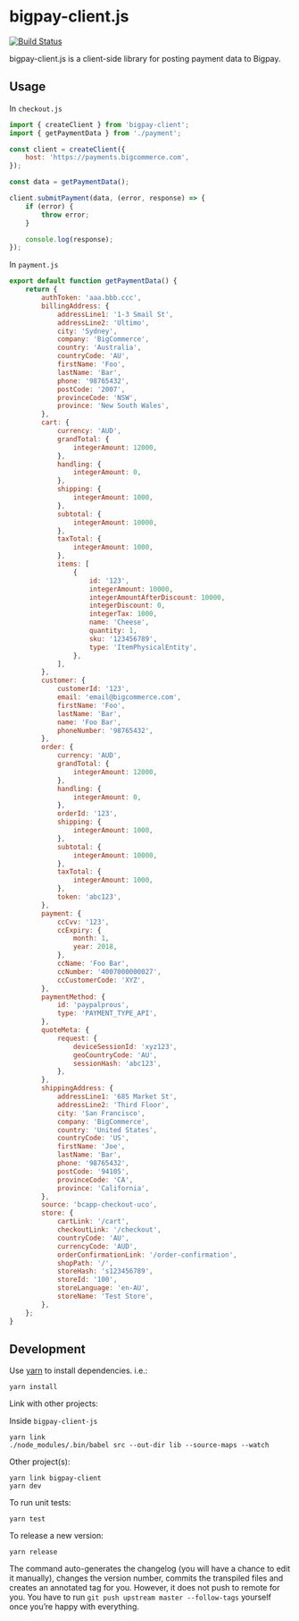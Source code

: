 # bigpay-client.js

[![Build Status](https://travis-ci.com/bigcommerce-labs/bigpay-client-js.svg?token=pywwZy8zX1F5AzeQ9WpL&branch=master)](https://travis-ci.com/bigcommerce-labs/bigpay-client-js)

bigpay-client.js is a client-side library for posting payment data to Bigpay.

## Usage

In `checkout.js`
```js
import { createClient } from 'bigpay-client';
import { getPaymentData } from './payment';

const client = createClient({
    host: 'https://payments.bigcommerce.com',
});

const data = getPaymentData();

client.submitPayment(data, (error, response) => {
    if (error) {
        throw error;
    }

    console.log(response);
});
```

In `payment.js`
```js
export default function getPaymentData() {
    return {
        authToken: 'aaa.bbb.ccc',
        billingAddress: {
            addressLine1: '1-3 Smail St',
            addressLine2: 'Ultimo',
            city: 'Sydney',
            company: 'BigCommerce',
            country: 'Australia',
            countryCode: 'AU',
            firstName: 'Foo',
            lastName: 'Bar',
            phone: '98765432',
            postCode: '2007',
            provinceCode: 'NSW',
            province: 'New South Wales',
        },
        cart: {
            currency: 'AUD',
            grandTotal: {
                integerAmount: 12000,
            },
            handling: {
                integerAmount: 0,
            },
            shipping: {
                integerAmount: 1000,
            },
            subtotal: {
                integerAmount: 10000,
            },
            taxTotal: {
                integerAmount: 1000,
            },
            items: [
                {
                    id: '123',
                    integerAmount: 10000,
                    integerAmountAfterDiscount: 10000,
                    integerDiscount: 0,
                    integerTax: 1000,
                    name: 'Cheese',
                    quantity: 1,
                    sku: '123456789',
                    type: 'ItemPhysicalEntity',
                },
            ],
        },
        customer: {
            customerId: '123',
            email: 'email@bigcommerce.com',
            firstName: 'Foo',
            lastName: 'Bar',
            name: 'Foo Bar',
            phoneNumber: '98765432',
        },
        order: {
            currency: 'AUD',
            grandTotal: {
                integerAmount: 12000,
            },
            handling: {
                integerAmount: 0,
            },
            orderId: '123',
            shipping: {
                integerAmount: 1000,
            },
            subtotal: {
                integerAmount: 10000,
            },
            taxTotal: {
                integerAmount: 1000,
            },
            token: 'abc123',
        },
        payment: {
            ccCvv: '123',
            ccExpiry: {
                month: 1,
                year: 2018,
            },
            ccName: 'Foo Bar',
            ccNumber: '4007000000027',
            ccCustomerCode: 'XYZ',
        },
        paymentMethod: {
            id: 'paypalprous',
            type: 'PAYMENT_TYPE_API',
        },
        quoteMeta: {
            request: {
                deviceSessionId: 'xyz123',
                geoCountryCode: 'AU',
                sessionHash: 'abc123',
            },
        },
        shippingAddress: {
            addressLine1: '685 Market St',
            addressLine2: 'Third Floor',
            city: 'San Francisco',
            company: 'BigCommerce',
            country: 'United States',
            countryCode: 'US',
            firstName: 'Joe',
            lastName: 'Bar',
            phone: '98765432',
            postCode: '94105',
            provinceCode: 'CA',
            province: 'California',
        },
        source: 'bcapp-checkout-uco',
        store: {
            cartLink: '/cart',
            checkoutLink: '/checkout',
            countryCode: 'AU',
            currencyCode: 'AUD',
            orderConfirmationLink: '/order-confirmation',
            shopPath: '/',
            storeHash: 's123456789',
            storeId: '100',
            storeLanguage: 'en-AU',
            storeName: 'Test Store',
        },
    };
}
```

## Development

Use [yarn](https://yarnpkg.com/en/) to install dependencies. i.e.:

```
yarn install
```

Link with other projects:

Inside `bigpay-client-js`
```
yarn link
./node_modules/.bin/babel src --out-dir lib --source-maps --watch
```
Other project(s):
```
yarn link bigpay-client
yarn dev
```

To run unit tests:
```
yarn test
```

To release a new version:
```
yarn release
```
The command auto-generates the changelog (you will have a chance to edit it manually), changes the version number, commits the transpiled files and creates an annotated tag for you. However, it does not push to remote for you. You have to run `git push upstream master --follow-tags` yourself once you’re happy with everything.
